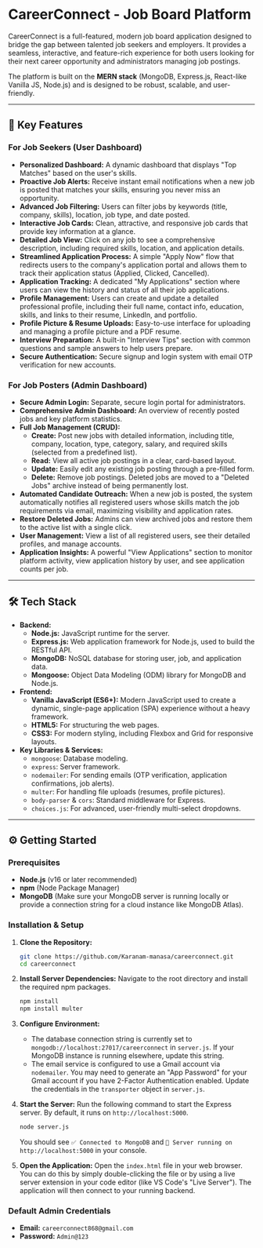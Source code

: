 # CareerConnect - Job Board Platform

CareerConnect is a full-featured, modern job board application designed to bridge the gap between talented job seekers and employers. It provides a seamless, interactive, and feature-rich experience for both users looking for their next career opportunity and administrators managing job postings.

The platform is built on the **MERN stack** (MongoDB, Express.js, React-like Vanilla JS, Node.js) and is designed to be robust, scalable, and user-friendly.

---

## 🚀 Key Features

### For Job Seekers (User Dashboard)
*   **Personalized Dashboard:** A dynamic dashboard that displays "Top Matches" based on the user's skills.
*   **Proactive Job Alerts:** Receive instant email notifications when a new job is posted that matches your skills, ensuring you never miss an opportunity.
*   **Advanced Job Filtering:** Users can filter jobs by keywords (title, company, skills), location, job type, and date posted.
*   **Interactive Job Cards:** Clean, attractive, and responsive job cards that provide key information at a glance.
*   **Detailed Job View:** Click on any job to see a comprehensive description, including required skills, location, and application details.
*   **Streamlined Application Process:** A simple "Apply Now" flow that redirects users to the company's application portal and allows them to track their application status (Applied, Clicked, Cancelled).
*   **Application Tracking:** A dedicated "My Applications" section where users can view the history and status of all their job applications.
*   **Profile Management:** Users can create and update a detailed professional profile, including their full name, contact info, education, skills, and links to their resume, LinkedIn, and portfolio.
*   **Profile Picture & Resume Uploads:** Easy-to-use interface for uploading and managing a profile picture and a PDF resume.
*   **Interview Preparation:** A built-in "Interview Tips" section with common questions and sample answers to help users prepare.
*   **Secure Authentication:** Secure signup and login system with email OTP verification for new accounts.

### For Job Posters (Admin Dashboard)
*   **Secure Admin Login:** Separate, secure login portal for administrators.
*   **Comprehensive Admin Dashboard:** An overview of recently posted jobs and key platform statistics.
*   **Full Job Management (CRUD):**
    *   **Create:** Post new jobs with detailed information, including title, company, location, type, category, salary, and required skills (selected from a predefined list).
    *   **Read:** View all active job postings in a clear, card-based layout.
    *   **Update:** Easily edit any existing job posting through a pre-filled form.
    *   **Delete:** Remove job postings. Deleted jobs are moved to a "Deleted Jobs" archive instead of being permanently lost.
*   <!-- NEW -->
    **Automated Candidate Outreach:** When a new job is posted, the system automatically notifies all registered users whose skills match the job requirements via email, maximizing visibility and application rates.
*   **Restore Deleted Jobs:** Admins can view archived jobs and restore them to the active list with a single click.
*   **User Management:** View a list of all registered users, see their detailed profiles, and manage accounts.
*   **Application Insights:** A powerful "View Applications" section to monitor platform activity, view application history by user, and see application counts per job.

---

## 🛠️ Tech Stack

*   **Backend:**
    *   **Node.js:** JavaScript runtime for the server.
    *   **Express.js:** Web application framework for Node.js, used to build the RESTful API.
    *   **MongoDB:** NoSQL database for storing user, job, and application data.
    *   **Mongoose:** Object Data Modeling (ODM) library for MongoDB and Node.js.
*   **Frontend:**
    *   **Vanilla JavaScript (ES6+):** Modern JavaScript used to create a dynamic, single-page application (SPA) experience without a heavy framework.
    *   **HTML5:** For structuring the web pages.
    *   **CSS3:** For modern styling, including Flexbox and Grid for responsive layouts.
*   **Key Libraries & Services:**
    *   `mongoose`: Database modeling.
    *   `express`: Server framework.
    *   `nodemailer`: For sending emails (OTP verification, application confirmations, job alerts).
    *   `multer`: For handling file uploads (resumes, profile pictures).
    *   `body-parser` & `cors`: Standard middleware for Express.
    *   `choices.js`: For advanced, user-friendly multi-select dropdowns.

---

## ⚙️ Getting Started

### Prerequisites

*   **Node.js** (v16 or later recommended)
*   **npm** (Node Package Manager)
*   **MongoDB** (Make sure your MongoDB server is running locally or provide a connection string for a cloud instance like MongoDB Atlas).

### Installation & Setup

1.  **Clone the Repository:**
    ```bash
    git clone https://github.com/Karanam-manasa/careerconnect.git
    cd careerconnect
    ```

2.  **Install Server Dependencies:**
    Navigate to the root directory and install the required npm packages.
    ```bash
    npm install
    npm install multer
    ```

3.  **Configure Environment:**
    *   The database connection string is currently set to `mongodb://localhost:27017/careerconnect` in `server.js`. If your MongoDB instance is running elsewhere, update this string.
    *   The email service is configured to use a Gmail account via `nodemailer`. You may need to generate an "App Password" for your Gmail account if you have 2-Factor Authentication enabled. Update the credentials in the `transporter` object in `server.js`.

4.  **Start the Server:**
    Run the following command to start the Express server. By default, it runs on `http://localhost:5000`.
    ```bash
    node server.js
    ```
    You should see `✅ Connected to MongoDB` and `🚀 Server running on http://localhost:5000` in your console.

5.  **Open the Application:**
    Open the `index.html` file in your web browser. You can do this by simply double-clicking the file or by using a live server extension in your code editor (like VS Code's "Live Server"). The application will then connect to your running backend.

### Default Admin Credentials

*   **Email:** `careerconnect868@gmail.com`
*   **Password:** `Admin@123`

